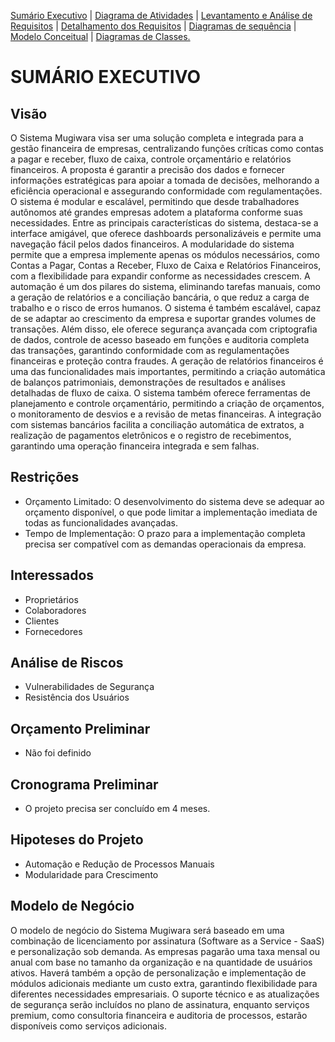 [Sumário Executivo](README.SE.md) | [Diagrama de Atividades](README.DA.md) | [Levantamento e Análise de Requisitos](README.LAR.md) | [Detalhamento dos Requisitos](README.DR.md) | [Diagramas de sequência](README.DS.md) | [Modelo Conceitual](README.MC.md) | [Diagramas de Classes.](README.DC.md) 

# SUMÁRIO EXECUTIVO

## Visão
O Sistema Mugiwara visa ser uma solução completa e integrada para a gestão financeira de empresas, centralizando funções críticas como contas a pagar e receber, fluxo de caixa, controle orçamentário e relatórios financeiros. A proposta é garantir a precisão dos dados e fornecer informações estratégicas para apoiar a tomada de decisões, melhorando a eficiência operacional e assegurando conformidade com regulamentações. O sistema é modular e escalável, permitindo que desde trabalhadores autônomos até grandes empresas adotem a plataforma conforme suas necessidades.
Entre as principais características do sistema, destaca-se a interface amigável, que oferece dashboards personalizáveis e permite uma navegação fácil pelos dados financeiros. A modularidade do sistema permite que a empresa implemente apenas os módulos necessários, como Contas a Pagar, Contas a Receber, Fluxo de Caixa e Relatórios Financeiros, com a flexibilidade para expandir conforme as necessidades crescem. A automação é um dos pilares do sistema, eliminando tarefas manuais, como a geração de relatórios e a conciliação bancária, o que reduz a carga de trabalho e o risco de erros humanos. O sistema é também escalável, capaz de se adaptar ao crescimento da empresa e suportar grandes volumes de transações. Além disso, ele oferece segurança avançada com criptografia de dados, controle de acesso baseado em funções e auditoria completa das transações, garantindo conformidade com as regulamentações financeiras e proteção contra fraudes.
A geração de relatórios financeiros é uma das funcionalidades mais importantes, permitindo a criação automática de balanços patrimoniais, demonstrações de resultados e análises detalhadas de fluxo de caixa. O sistema também oferece ferramentas de planejamento e controle orçamentário, permitindo a criação de orçamentos, o monitoramento de desvios e a revisão de metas financeiras. A integração com sistemas bancários facilita a conciliação automática de extratos, a realização de pagamentos eletrônicos e o registro de recebimentos, garantindo uma operação financeira integrada e sem falhas.

## Restrições
- Orçamento Limitado: O desenvolvimento do sistema deve se adequar ao orçamento disponível, o que pode limitar a implementação imediata de todas as funcionalidades avançadas.
- Tempo de Implementação: O prazo para a implementação completa precisa ser compatível com as demandas operacionais da empresa.

## Interessados
- Proprietários
- Colaboradores
- Clientes
- Fornecedores

## Análise de Riscos
- Vulnerabilidades de Segurança
- Resistência dos Usuários

## Orçamento Preliminar
- Não foi definido

## Cronograma Preliminar
- O projeto precisa ser concluído em 4 meses.

## Hipoteses do Projeto
- Automação e Redução de Processos Manuais
- Modularidade para Crescimento

## Modelo de Negócio
O modelo de negócio do Sistema Mugiwara será baseado em uma combinação de licenciamento por assinatura (Software as a Service - SaaS) e personalização sob demanda. As empresas pagarão uma taxa mensal ou anual com base no tamanho da organização e na quantidade de usuários ativos. Haverá também a opção de personalização e implementação de módulos adicionais mediante um custo extra, garantindo flexibilidade para diferentes necessidades empresariais. O suporte técnico e as atualizações de segurança serão incluídos no plano de assinatura, enquanto serviços premium, como consultoria financeira e auditoria de processos, estarão disponíveis como serviços adicionais.

